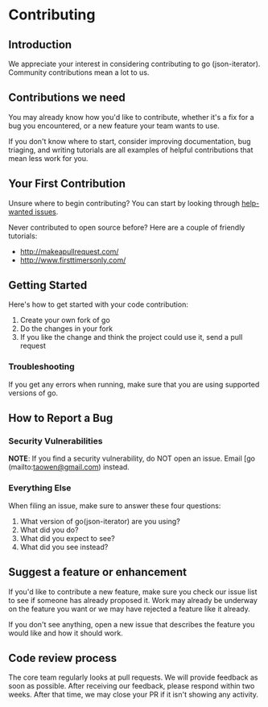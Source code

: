 # Contributing

## Introduction

We appreciate your interest in considering contributing to go (json-iterator).
Community contributions mean a lot to us.

## Contributions we need

You may already know how you'd like to contribute, whether it's a fix for a bug you
encountered, or a new feature your team wants to use.

If you don't know where to start, consider improving
documentation, bug triaging, and writing tutorials are all examples of
helpful contributions that mean less work for you.

## Your First Contribution

Unsure where to begin contributing? You can start by looking through
[help-wanted
issues](https://github.com/json-iterator/go/issues).

Never contributed to open source before? Here are a couple of friendly
tutorials:

-   <http://makeapullrequest.com/>
-   <http://www.firsttimersonly.com/>

## Getting Started

Here's how to get started with your code contribution:

1.  Create your own fork of go
2.  Do the changes in your fork
3.  If you like the change and think the project could use it, send a
    pull request

### Troubleshooting

If you get any errors when running, make sure
that you are using supported versions of go.

## How to Report a Bug

### Security Vulnerabilities

**NOTE**: If you find a security vulnerability, do NOT open an issue.
Email [go (mailto:taowen@gmail.com) instead.


### Everything Else

When filing an issue, make sure to answer these four questions:

1.  What version of go(json-iterator) are you using?
2.  What did you do?
3.  What did you expect to see?
4.  What did you see instead?

## Suggest a feature or enhancement

If you'd like to contribute a new feature, make sure you check our
issue list to see if someone has already proposed it. Work may already
be underway on the feature you want or we may have rejected a
feature like it already.

If you don't see anything, open a new issue that describes the feature
you would like and how it should work.

## Code review process

The core team regularly looks at pull requests. We will provide
feedback as soon as possible. After receiving our feedback, please respond
within two weeks. After that time, we may close your PR if it isn't
showing any activity.
